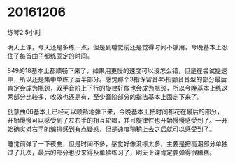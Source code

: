 # 20161206

练琴2.5小时

明天上课，今天还是多练一点，但是到睡觉前还是觉得时间不够用，今晚基本上忍住了每首曲子都练固定的时间。

849的18基本上都顺畅下来了，如果用更慢的速度可以没怎么错，但是在尝试提速中，所以还是集中单练了后半部分。感觉那个3指保留音45指颤音音型的部分最后肯定会成为瓶颈，双手音阶上下行的旋律好像也会成为瓶颈，所以今晚基本上练这两部分比较多，收效也还是有，至少音阶部分的指法基本上固定下来了。

创意曲06基本上已经可以顺畅地弹下来，今晚基本上把时间都花在最后的部分，开始慢慢可以感受到了左右手的相互轮唱，并且旋律性也开始慢慢感受到了。一开始确实对右手的编排感到有点疑惑，但是速度稍稍上去之后就可以感受到了。

睡觉前弹了一下夜曲，但是时间不多，感觉好像没练太多，主要是把高潮部分单独过了几次，最后的部分也没来得及单独练习了，明天上课肯定要弹得很糟糕。
